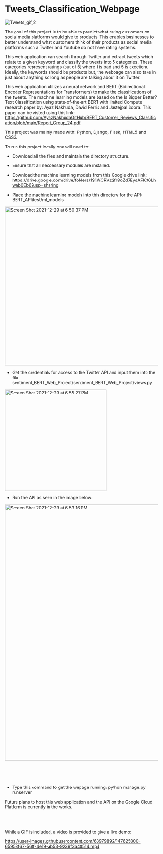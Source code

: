 # Tweets_Classification_Webpage




![Tweets_gif_2](https://user-images.githubusercontent.com/63979892/147628203-5e20c9a9-8f8d-4aaa-8615-44fab5040f55.gif)



The goal of this project is to be able to predict what rating customers on social media platforms would give to products. This enables businesses to better understand what customers think of their products as social media platforms such a Twitter and Youtube do not have rating systems.

This web application can search through Twitter and extract tweets which relate to a given keyword and classify the tweets into 5 categories. These categories represent ratings (out of 5) where 1 is bad and 5 is excellent. Ideally, the keywords should be products but, the webpage can also take in just about anything so long as people are talking about it on Twitter.  

This web application utilizes a neural network and BERT (Bidirectional Encoder Representations for Transformers) to make the classifications of the tweets. The machine learning models are based on the Is Bigger Better? Text Classification using state-of-the-art BERT with limited Compute research paper by: Ayaz Nakhuda, David Ferris and Jastejpal Soora. This paper can be visted using this link: https://github.com/AyazNakhudaGitHub/BERT_Customer_Reviews_Classification/blob/main/Report_Group_24.pdf

This project was mainly made with: Python, Django, Flask, HTML5 and CSS3.

To run this project locally one will need to:

- Download all the files and maintain the directory structure.

- Ensure that all neccessary modules are installed.

- Download the machine learning models from this Google drive link: https://drive.google.com/drive/folders/1S1WCRVz2fr8oZd7EysAFK36Lhwab0Eb6?usp=sharing

- Place the machine learning models into this directory for the API: BERT_API/test/ml_models 

<img width="524" alt="Screen Shot 2021-12-29 at 6 50 37 PM" src="https://user-images.githubusercontent.com/63979892/147711287-2cc55f94-f336-44e3-a92a-8b0c118af719.png">


- Get the credentials for access to the Twitter API and input them into the file sentiment_BERT_Web_Project/sentiment_BERT_Web_Project/views.py

<img width="334" alt="Screen Shot 2021-12-29 at 6 55 27 PM" src="https://user-images.githubusercontent.com/63979892/147711466-8a9f2bb3-bb69-48b2-b8e9-f1f3893a7683.png">


- Run the API as seen in the image below:

<img width="845" alt="Screen Shot 2021-12-29 at 6 53 16 PM" src="https://user-images.githubusercontent.com/63979892/147711401-14098cb2-a557-42fc-9d8c-7ab53d5c874f.png">



<br /><br /><br />
- Type this command to get the wepage running: python manage.py runserver

Future plans to host this web application and the API on the Google Cloud Platform is currently in the works. 



<br /><br /><br />
While a GIF is included, a video is provided to give a live demo:

https://user-images.githubusercontent.com/63979892/147625800-65953f67-56ff-4e19-ab53-9239f3a48514.mp4


